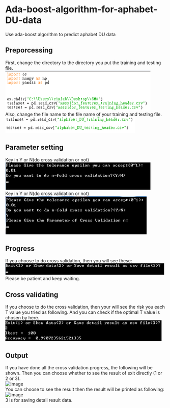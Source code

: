 # Ada-boost-algorithm-for-aphabet-DU-data
Use ada-boost algorithm to predict aphabet DU data
## Preporcessing
First, change the directory to the directory you put the training and testing file. <br />
![image](/readme_img/p01.png)<br />
Also, change the file name to the file name of your training and testing file. <br />
![image](/readme_img/p02.png)<br />
## Parameter setting
Key in Y or N(do cross validation or not) <br />
![image](/readme_img/p03.png)<br />
Key in Y or N(do cross validation or not)<br />
![image](/readme_img/p04.png)<br />
## Progress
If you choose to do cross validation, then you will see these: <br />
![image](/readme_img/p07.png)<br />
Please be patient and keep waiting. <br />
## Cross validating
If you choose to do the cross validation, then your will see the risk you each T value you tried as following. And you can check if the optimal T value is chosen by here.<br />
![image](/readme_img/p08.png)<br />
## Output
If you have done all the cross validation progress, the following will be shown. Then you can choose whether to see the result of exit directly (1 or 2 or 3).<br />
![image](/readme_img/p09.png)<br />
You can choose to see the result then the result will be printed as following: <br />
![image](/readme_img/p10.png)<br />
3 is for saving detail result data.
